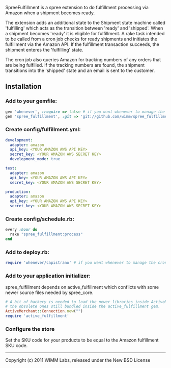 SpreeFulfillment is a spree extension to do fulfillment processing via Amazon when a
shipment becomes ready.

The extension adds an additional state to the Shipment state machine called 'fulfilling'
which acts as the transition between 'ready' and 'shipped'.  When a shipment becomes
'ready' it is eligible for fulfillment.  A rake task intended to be called from a cron
job checks for ready shipments and initiates the fulfillment via the Amazon API.  If
the fulfillment transaction succeeds, the shipment enteres the 'fulfilling' state.

The cron job also queries Amazon for tracking numbers of any orders that are being
fulfilled.  If the tracking numbers are found, the shipment transitions into
the 'shipped' state and an email is sent to the customer.


## Installation

### Add to your gemfile:

```ruby
gem 'whenever', :require => false # if you want whenever to manage the cron job
gem 'spree_fulfillment', :git => 'git://github.com/wimm/spree_fulfillment.git'
```

### Create config/fulfillment.yml:

```yml
development:
  adapter: amazon
  api_key: <YOUR AMAZON AWS API KEY>
  secret_key: <YOUR AMAZON AWS SECRET KEY>
  development_mode: true

test:
  adapter: amazon
  api_key: <YOUR AMAZON AWS API KEY>
  secret_key: <YOUR AMAZON AWS SECRET KEY>

production:
  adapter: amazon
  api_key: <YOUR AMAZON AWS API KEY>
  secret_key: <YOUR AMAZON AWS SECRET KEY>
```

### Create config/schedule.rb:

```ruby
every :hour do
  rake "spree_fulfillment:process"
end
```

### Add to deploy.rb:

```ruby
require 'whenever/capistrano' # if you want whenever to manage the cron job
```

### Add to your application initializer:

spree_fulfillment depends on active_fulfillment which conflicts with some newer source
files needed by spree_core.

```ruby
# A bit of hackery is needed to load the newer libraries inside ActiveMerchant before
# the obsolete ones still bundled inside the active_fulfillment gem.
ActiveMerchant::Connection.new("")
require 'active_fulfillment'
```

### Configure the store

Set the SKU code for your products to be equal to the Amazon fulfillment SKU code.


----

Copyright (c) 2011 WIMM Labs, released under the New BSD License
